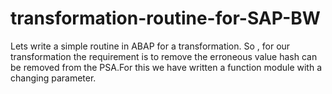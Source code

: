 # transformation-routine-for-SAP-BW
Lets write a simple routine in ABAP for a transformation.
So , for our transformation the requirement is to remove the erroneous value 
hash can be removed from the PSA.For this we have written a function module
with a changing parameter.

